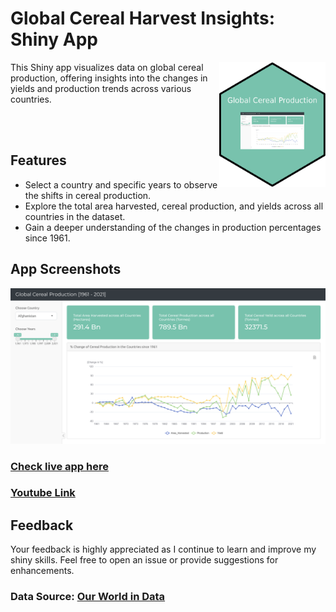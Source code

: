 # Global Cereal Harvest Insights: Shiny App

<img src="Screenshots/global-cereal-production.png" width="170" height="200" align="right"/>

This Shiny app visualizes data on global cereal production, offering insights into the changes in yields and production trends across various countries.

<br>
<br>

## Features

- Select a country and specific years to observe the shifts in cereal production.
- Explore the total area harvested, cereal production, and yields across all countries in the dataset.
- Gain a deeper understanding of the changes in production percentages since 1961.

## App Screenshots

![Image 02](Screenshots/Image_02.png)

### [Check live app here](https://aswanijahangeer.shinyapps.io/Global-Cereal-Production/)

### [Youtube Link](https://youtu.be/CPaO17ursPo)

## Feedback

Your feedback is highly appreciated as I continue to learn and improve my shiny skills. Feel free to open an issue or provide suggestions for enhancements.

### Data Source: [Our World in Data](https://data.world/makeovermonday/2023w24)
